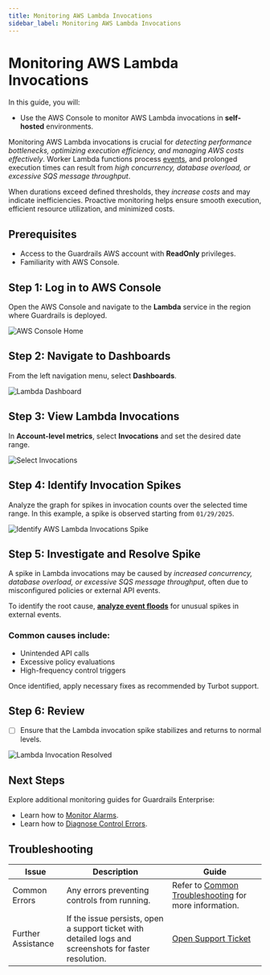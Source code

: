 ```yaml
---
title: Monitoring AWS Lambda Invocations
sidebar_label: Monitoring AWS Lambda Invocations
---
```


# Monitoring AWS Lambda Invocations

In this guide, you will:
- Use the AWS Console to monitor AWS Lambda invocations in **self-hosted** environments.

Monitoring AWS Lambda invocations is crucial for *detecting performance bottlenecks, optimizing execution efficiency, and managing AWS costs effectively*. Worker Lambda functions process [events](/guardrails/docs/guides/azure/real-time-events#configuring-real-time-events), and prolonged execution times can result from *high concurrency, database overload, or excessive SQS message throughput*.

When durations exceed defined thresholds, they *increase costs* and may indicate inefficiencies. Proactive monitoring helps ensure smooth execution, efficient resource utilization, and minimized costs.

## Prerequisites

- Access to the Guardrails AWS account with **ReadOnly** privileges.
- Familiarity with AWS Console.


## Step 1: Log in to AWS Console

Open the AWS Console and navigate to the **Lambda** service in the region where Guardrails is deployed.

![AWS Console Home](/images/docs/guardrails/guides/hosting-guardrails/monitoring/investigate-lambda-invocation/aws-console-home.png)

## Step 2: Navigate to Dashboards

From the left navigation menu, select **Dashboards**.

![Lambda Dashboard](/images/docs/guardrails/guides/hosting-guardrails/monitoring/investigate-lambda-invocation/aws-lambda-dashboard-select.png)

## Step 3: View Lambda Invocations

In **Account-level metrics**, select **Invocations** and set the desired date range.

![Select Invocations](/images/docs/guardrails/guides/hosting-guardrails/monitoring/investigate-lambda-invocation/aws-lambda-select-invocations.png)

## Step 4: Identify Invocation Spikes

Analyze the graph for spikes in invocation counts over the selected time range. In this example, a spike is observed starting from `01/29/2025`.

![Identify AWS Lambda Invocations Spike](/images/docs/guardrails/guides/hosting-guardrails/monitoring/investigate-lambda-invocation/aws-lambda-invocations-spike.png)

## Step 5: Investigate and Resolve Spike

A spike in Lambda invocations may be caused by *increased concurrency, database overload, or excessive SQS message throughput*, often due to misconfigured policies or external API events.

To identify the root cause, [**analyze event floods**](/guardrails/docs/guides/hosting-guardrails/monitoring/investigate-event-flood) for unusual spikes in external events.

### Common causes include:
- Unintended API calls
- Excessive policy evaluations
- High-frequency control triggers

Once identified, apply necessary fixes as recommended by Turbot support.

## Step 6: Review

- [ ] Ensure that the Lambda invocation spike stabilizes and returns to normal levels.

![Lambda Invocation Resolved](/images/docs/guardrails/guides/hosting-guardrails/monitoring/investigate-lambda-invocation/aws-lambda-invocations-resolved.png)


## Next Steps

Explore additional monitoring guides for Guardrails Enterprise:

- Learn how to [Monitor Alarms](https://turbot.com/guardrails/docs/guides/hosting-guardrails/monitoring/diagnose-control-error).
- Learn how to [Diagnose Control Errors](/guardrails/docs/guides/hosting-guardrails/monitoring/diagnose-control-error).

## Troubleshooting

| **Issue**                           | **Description**                                                                                          | **Guide** |
|--------------------------------------|----------------------------------------------------------------------------------------------------------|-----------------------------------------------------|
| Common Errors                        | Any errors preventing controls from running.                                                            | Refer to [Common Troubleshooting](/guardrails/docs/guides/troubleshooting) for more information. |
| Further Assistance                    | If the issue persists, open a support ticket with detailed logs and screenshots for faster resolution. | [Open Support Ticket](https://support.turbot.com) |